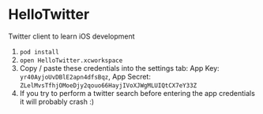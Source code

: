 HelloTwitter
============

Twitter client to learn iOS development

1. `pod install`
1. `open HelloTwitter.xcworkspace`
1. Copy / paste these credentials into the settings tab: App Key: `yr40AyjoUvDBlE2apn4dfsBqz`, App Secret: `ZLelMvsTfhjOMoeDjy2qouo66HayjIVoXJWgMLUIQtCX7eY33Z`
1. If you try to perform a twitter search before entering the app credentials it will probably crash :)
